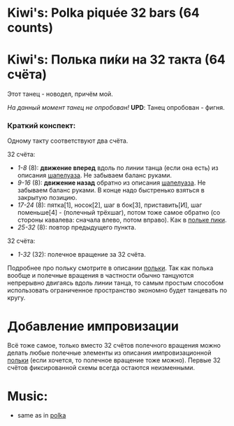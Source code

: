 Kiwi's: Polka piquée 32 bars (64 counts)
========================
# Kiwi's: Полька пи́ки на 32 такта (64 счёта)
Этот танец - новодел, причём мой.

_На данный момент танец не опробован!_ **UPD**: Танец опробован - фигня.

### Краткий конспект:

Одному такту соответствуют два счёта.

32 счёта:

- _1-8_ (8): __движение вперед__ вдоль по линии танца (если она есть) из описания [шапелуаза](chapelloise.md). Не забываем баланс руками.
- _9-16_ (8): __движение назад__ обратно из описания [шапелуаза](chapelloise.md). Не забываем баланс руками. В конце надо быстренько взяться в закрытую позицию.
- _17-24_ (8): пятка[1], носок[2], шаг в бок[3], приставить[И], шаг поменьше[4] - (полечный трёхшаг), потом тоже самое обратно (со стороны кавалева: сначала влево, потом вправо). Как в [польке пики](polka-piquee.md).
- _25-32_ (8): повтор предыдущего пункта.

32 счёта:

- _1-32_ (32): полечное вращение за 32 счёта.

Подробнее про польку смотрите в описании [польки](polka.md). Так как полька вообще и полечные вращения в частности обычно танцуются непрерывно двигаясь вдоль линии танца, то самым простым способом использовать ограниченное пространство экономно будет танцевать по кругу. 

Добавление импровизации
=======================
Всё тоже самое, только вместо 32 счётов полечного вращения можно делать любые полечные элементы из описания импровизационной [польки](polka.md) (если хочется, то полечное вращение тоже можно). Первые 32 счётов фиксированной схемы всегда остаются неизменными.

Music:
======
- same as in [polka](polka.md)
